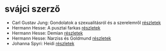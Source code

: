 # svájci szerző

- Carl Gustav Jung: Gondolatok a szexualitásról és a szerelemről [részletek](_details/Carl%20Gustav%20Jung.md#id_770)
- Hermann Hesse: A pusztai farkas [részletek](_details/Hermann%20Hesse.md#id_400)
- Hermann Hesse: Demian [részletek](_details/Hermann%20Hesse.md#id_399)
- Hermann Hesse: Narziss és Goldmund [részletek](_details/Hermann%20Hesse.md#id_401)
- Johanna Spyri: Heidi [részletek](_details/Johanna%20Spyri.md#id_983)